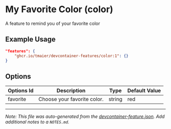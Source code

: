 
# My Favorite Color (color)

A feature to remind you of your favorite color

## Example Usage

```json
"features": {
    "ghcr.io/tmaier/devcontainer-features/color:1": {}
}
```

## Options

| Options Id | Description | Type | Default Value |
|-----|-----|-----|-----|
| favorite | Choose your favorite color. | string | red |



---

_Note: This file was auto-generated from the [devcontainer-feature.json](https://github.com/tmaier/devcontainer-features/blob/main/src/color/devcontainer-feature.json).  Add additional notes to a `NOTES.md`._
